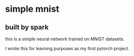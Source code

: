 # simple mnist
## built by spark

this is a simple neural network trained on MNIST datasets.

I wrote this for learning purposes as my first pytorch project.
